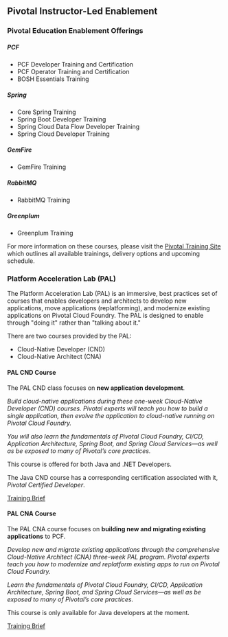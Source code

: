 ## Pivotal Instructor-Led Enablement

### Pivotal Education Enablement Offerings
##### PCF
- PCF Developer Training and Certification
- PCF Operator Training and Certification
- BOSH Essentials Training

##### Spring
- Core Spring Training
- Spring Boot Developer Training
- Spring Cloud Data Flow Developer Training
- Spring Cloud Developer Training

##### GemFire
- GemFire Training

##### RabbitMQ
- RabbitMQ Training

##### Greenplum
- Greenplum Training

For more information on these courses, please visit the [Pivotal Training Site](https://pivotal.io/training) which outlines all available trainings, delivery options and upcoming schedule.

### Platform Acceleration Lab (PAL)
The Platform Acceleration Lab (PAL) is an immersive, best practices set of courses that enables developers and architects to develop new applications, move applications (replatforming), and modernize existing applications on Pivotal Cloud Foundry. The PAL is designed to enable through "doing it" rather than "talking about it."

There are two courses provided by the PAL:
- Cloud-Native Developer (CND)
- Cloud-Native Architect (CNA)

#### PAL CND Course
The PAL CND class focuses on **new application development**.

_Build cloud-native applications during these one-week Cloud-Native Developer (CND) courses. Pivotal experts will teach you how to build a single application, then evolve the application to cloud-native running on Pivotal Cloud Foundry._

_You will also learn the fundamentals of Pivotal Cloud Foundry, CI/CD, Application Architecture, Spring Boot, and Spring Cloud Services—as well as be exposed to many of Pivotal’s core practices._

This course is offered for both Java and .NET Developers.

The Java CND course  has a corresponding certification associated with it, *Pivotal Certified Developer*. 

[Training Brief](../../resources/Cloud-Native-Developer-Java.pdf)

#### PAL CNA Course
The PAL CNA course focuses on **building new and migrating existing applications** to PCF.

_Develop new and migrate existing applications through the comprehensive Cloud-Native Architect (CNA) three-week PAL program. Pivotal experts teach you how to modernize and replatform existing apps to run on Pivotal Cloud Foundry._

_Learn the fundamentals of Pivotal Cloud Foundry, CI/CD, Application Architecture, Spring Boot, and Spring Cloud Services—as well as be exposed to many of Pivotal’s core practices._

This course is only available for Java developers at the moment.

[Training Brief](../../resources/Cloud-Native-Architect-Java.pdf)
